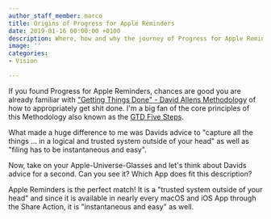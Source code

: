 ```yaml
---
author_staff_member: marco
title: Origins of Progress for Apple Reminders
date: 2019-01-16 00:00:00 +0100
description: Where, how and why the journey of Progress for Apple Reminders began.
image: ''
categories:
- Vision

---
```

If you found Progress for Apple Reminders, chances are good you are already familiar with ["Getting Things Done" - David Allens Methodology](https://gettingthingsdone.com) of how to appropriately get shit done. I'm a big fan of the core principles of this Methodology also known as  the [GTD Five Steps](https://gettingthingsdone.com/five-steps/).

What made a huge difference to me was Davids advice to "capture all the things ... in a logical and trusted system outside of your head" as well as "filing has to be instantaneous and easy".

Now, take on your Apple-Universe-Glasses and let's think about Davids advice for a second. Can you see it? Which App does fit this description?

Apple Reminders is the perfect match! It is a "trusted system outside of your head" and since it is available in nearly every macOS and iOS App through the Share Action, it is "instantaneous and easy" as well.